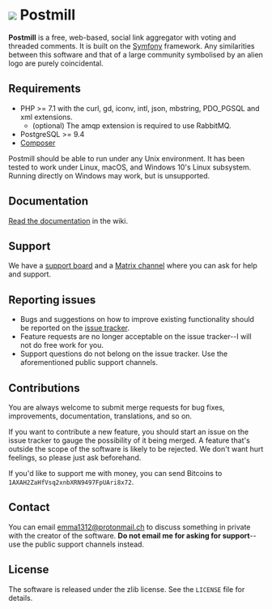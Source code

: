 # ![](docs/assets/postmill-128.png) Postmill

**Postmill** is a free, web-based, social link aggregator with voting and
threaded comments. It is built on the [Symfony](https://symfony.com/) framework.
Any similarities between this software and that of a large community symbolised
by an alien logo are purely coincidental.

## Requirements

* PHP >= 7.1 with the curl, gd, iconv, intl, json, mbstring, PDO_PGSQL and xml
  extensions.
    * (optional) The amqp extension is required to use RabbitMQ.
* PostgreSQL >= 9.4
* [Composer](https://getcomposer.org/)

Postmill should be able to run under any Unix environment. It has been tested to
work under Linux, macOS, and Windows 10's Linux subsystem. Running directly on
Windows may work, but is unsupported.

## Documentation

[Read the documentation][wiki] in the wiki.

## Support

We have a [support board][support] and a [Matrix channel][matrix] where you can
ask for help and support.

## Reporting issues

* Bugs and suggestions on how to improve existing functionality should be
  reported on the [issue tracker][issues].
* Feature requests are no longer acceptable on the issue tracker--I will not do
  free work for you.
* Support questions do not belong on the issue tracker. Use the aforementioned
  public support channels.

## Contributions

You are always welcome to submit merge requests for bug fixes, improvements,
documentation, translations, and so on.

If you want to contribute a new feature, you should start an issue on the issue
tracker to gauge the possibility of it being merged. A feature that's outside
the scope of the software is likely to be rejected. We don't want hurt feelings,
so please just ask beforehand.

If you'd like to support me with money, you can send Bitcoins to
`1AXAH2ZaHfVsq2xnbXRN9497FpUAri8x72`.

## Contact

You can email emma1312@protonmail.ch to discuss something in private with the
creator of the software. **Do not email me for asking for support**--use the
public support channels instead.

## License

The software is released under the zlib license. See the `LICENSE` file for
details.


[issues]: https://gitlab.com/edgyemma/Postmill/issues
[matrix]: https://matrix.to/#/#postmill:matrix.org
[support]: https://community.postmill.xyz/f/Support
[wiki]: https://gitlab.com/postmill/Postmill/wikis/home
